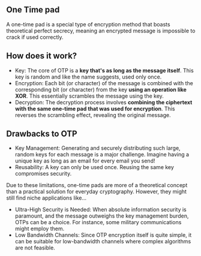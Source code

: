 ## One Time  pad

A one-time pad is a special type of encryption method that boasts theoretical perfect secrecy, meaning an encrypted message is impossible to crack if used correctly.

## How does it work?

* Key: The core of OTP is a **key that's as long as the message itself**. This key is random and like the name suggests, used only once.
* Encryption: Each bit (or character) of the message is combined with the corresponding bit (or character) from the key **using an operation like XOR**. This essentially scrambles the message using the key.
* Decryption: The decryption process involves **combining the ciphertext with the same one-time pad that was used for encryption**. This reverses the scrambling effect, revealing the original message.

## Drawbacks to OTP

* Key Management: Generating and securely distributing such large, random keys for each message is a major challenge. Imagine having a unique key as long as an email for every email you send!
* Reusability: A key can only be used once. Reusing the same key compromises security.

Due to these limitations, one-time pads are more of a theoretical concept than a practical solution for everyday cryptography. However, they might still find niche applications like...

* Ultra-High Security is Needed: When absolute information security is paramount, and the message outweighs the key management burden, OTPs can be a choice. For instance, some military communications might employ them.
* Low Bandwidth Channels: Since OTP encryption itself is quite simple, it can be suitable for low-bandwidth channels where complex algorithms are not feasible.
